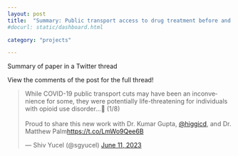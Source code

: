 ```yaml
---
layout: post
title:  "Summary: Public transport access to drug treatment before and during COVID-19: Implications for the opioid epidemic"
#docurl: static/dashboard.html

category: "projects"

---
```

Summary of paper in a Twitter thread 

View the comments of the post for the full thread!

<blockquote class="twitter-tweet"><p lang="en" dir="ltr">While COVID-19 public transport cuts may have been an inconvenience for some, they were potentially life-threatening for individuals with opioid use disorder...🧵 (1/8)<br><br>Proud to share this new work with Dr. Kumar Gupta, <a href="https://twitter.com/higgicd?ref_src=twsrc%5Etfw">@higgicd</a>, and Dr. Matthew Palm<a href="https://t.co/LmWo9Qee6B">https://t.co/LmWo9Qee6B</a></p>&mdash; Shiv Yucel (@sgyucel) <a href="https://twitter.com/sgyucel/status/1667853676113715201?ref_src=twsrc%5Etfw">June 11, 2023</a></blockquote> <script async src="https://platform.twitter.com/widgets.js" charset="utf-8"></script>



